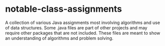 # notable-class-assignments
A collection of various Java assignments most involving algorithms and use of data structures.
Some .java files are part of other projects and may require other packages that are not included. 
These files are meant to show an understanding of algorithms and problem solving.

